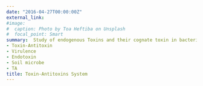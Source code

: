 ```yaml
---
date: "2016-04-27T00:00:00Z"
external_link: 
#image:
#  caption: Photo by Toa Heftiba on Unsplash
#  focal_point: Smart
summary:  Study of endogenous Toxins and their cognate toxin in bacteria (*Xenorhabdus nematophila*). These study is based on finctional characterization of RelBE and MazEF TA modules
- Toxin-Antitoxin
- Virulence
- Endotoxin
- Soil microbe
- TA
title: Toxin-Antitoxins System
---
```

